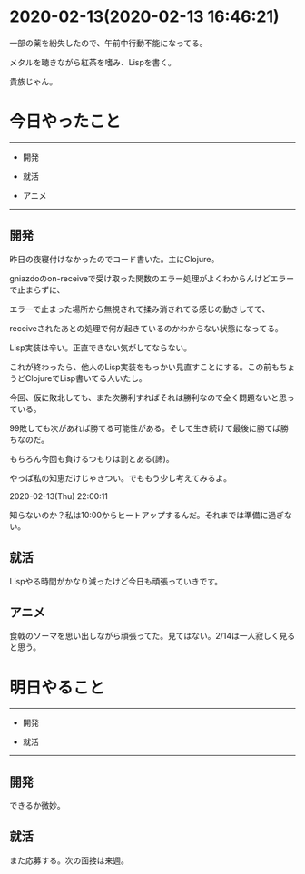 # 2020-02-13(2020-02-13 16:46:21)

一部の薬を紛失したので、午前中行動不能になってる。

メタルを聴きながら紅茶を嗜み、Lispを書く。

貴族じゃん。

# 今日やったこと

---

* 開発

* 就活

* アニメ

---

## 開発

昨日の夜寝付けなかったのでコード書いた。主にClojure。

gniazdoのon-receiveで受け取った関数のエラー処理がよくわからんけどエラーで止まらずに、

エラーで止まった場所から無視されて揉み消されてる感じの動きしてて、

receiveされたあとの処理で何が起きているのかわからない状態になってる。

Lisp実装は辛い。正直できない気がしてならない。

これが終わったら、他人のLisp実装をもっかい見直すことにする。この前もちょうどClojureでLisp書いてる人いたし。

今回、仮に敗北しても、また次勝利すればそれは勝利なので全く問題ないと思っている。

99敗しても次があれば勝てる可能性がある。そして生き続けて最後に勝てば勝ちなのだ。

もちろん今回も負けるつもりは割とある(諦)。

やっぱ私の知恵だけじゃきつい。でももう少し考えてみるよ。

2020-02-13(Thu) 22:00:11

知らないのか？私は10:00からヒートアップするんだ。それまでは準備に過ぎない。

## 就活

Lispやる時間がかなり減ったけど今日も頑張っていきです。

## アニメ

食戟のソーマを思い出しながら頑張ってた。見てはない。2/14は一人寂しく見ると思う。

# 明日やること

---

* 開発

* 就活

---

## 開発

できるか微妙。

## 就活

また応募する。次の面接は来週。
